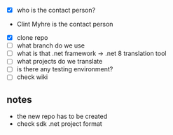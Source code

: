 - [x] who is the contact person?
- Clint Myhre is the contact person
- [x] clone repo 
- [ ] what branch do we use
- [ ] what is that .net framework -> .net 8 translation tool
- [ ] what projects do we translate
- [ ] is there any testing environment?
- [ ] check wiki

## notes
- the new repo has to be created
- check sdk .net project format